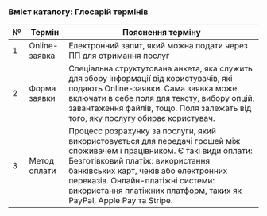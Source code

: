 ### Вміст каталогу: Глосарій термінів

№ | Термін | Пояснення терміну
--- | --- | ---
1 | Online-заявка | Електронний запит, який можна подати через ПП для отримання послуг
2 | Форма заявки | Спеціальна структутована анкета, яка служить для збору інформації від користувачів, які подають Online-заявки. Сама заявка може включати в себе поля для тексту, вибору опцій, завантаження файлів, тощо. Поля залежать від того, яку послугу обирає користувач.
3 | Метод оплати | Процесс розрахунку за послуги, який використовується для передачі грошей між споживачем і працівником. Є такі види оплати: Безготівковий платіж: використання банківських карт, чеків або електронних переказів. Онлайн-платіжні системи: використання платіжних платформ, таких як PayPal, Apple Pay та Stripe.

